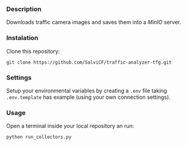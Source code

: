 ### Description
Downloads traffic camera images and saves them into a *MinIO* server.

### Instalation
Clone this repository:
```shell
git clone https://github.com/SalviCF/traffic-analyzer-tfg.git
```

### Settings
Setup your environmental variables by creating a `.env` file taking `.env.template` has example (using your own connection settings).

### Usage
Open a terminal inside your local repository an run:
```shell
python run_collectors.py
```
